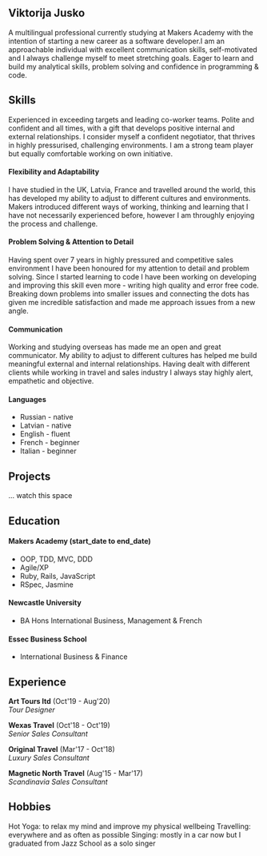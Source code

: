 ## Viktorija Jusko

A multilingual professional currently studying at Makers Academy with the intention of starting a new career as a software developer.I am an approachable individual with excellent communication skills, self-motivated and I always challenge myself to meet stretching goals. Eager to learn and build my analytical skills, problem solving and confidence in programming & code.


## Skills

Experienced in exceeding targets and leading co-worker teams. Polite and confident and all times, with a gift that develops positive internal and external relationships. I consider myself a confident negotiator, that thrives in highly pressurised, challenging environments. I am a strong team player but equally comfortable working on own initiative.

#### Flexibility and Adaptability

I have studied in the UK, Latvia, France and travelled around the world, this has developed my ability to adjust to different cultures and environments.   Makers introduced different ways of working, thinking and learning that I have not necessarily experienced before, however I am throughly enjoying the process and challenge.   


#### Problem Solving & Attention to Detail

Having spent over 7 years in highly pressured and competitive sales environment I have been honoured for my attention to detail and problem solving. Since I started learning to code I have been working on developing and improving this skill even more - writing high quality and error free code. Breaking down problems into smaller issues and connecting the dots has given me incredible satisfaction and made me approach issues from a new angle.

#### Communication

Working and studying overseas has made me an open and great communicator. My ability to adjust to different cultures has helped me build meaningful external and internal relationships. Having dealt with different clients while working in travel and sales industry I always stay highly alert, empathetic and objective.

#### Languages

- Russian - native
- Latvian - native
- English - fluent
- French - beginner
- Italian - beginner

## Projects

... watch this space


## Education

#### Makers Academy (start_date to end_date)

- OOP, TDD, MVC, DDD
- Agile/XP
- Ruby, Rails, JavaScript
- RSpec, Jasmine

#### Newcastle University

- BA Hons International Business, Management & French

#### Essec Business School

- International Business & Finance

## Experience

**Art Tours ltd** (Oct'19 - Aug'20)  
_Tour Designer_


**Wexas Travel** (Oct'18 - Oct'19)  
_Senior Sales Consultant_


**Original Travel** (Mar'17 - Oct'18)  
_Luxury Sales Consultant_


**Magnetic North Travel** (Aug'15 - Mar'17)  
_Scandinavia Sales Consultant_


## Hobbies

Hot Yoga: to relax my mind and improve my physical wellbeing
Travelling: everywhere and as often as possible
Singing: mostly in a car now but I graduated from Jazz School as a solo singer
